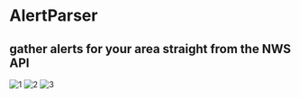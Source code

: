 # AlertParser
## gather alerts for your area straight from the NWS API
 
![1](https://raw.githubusercontent.com/spikeyscout/AlertParser/main/img/img1.png)
![2](https://raw.githubusercontent.com/spikeyscout/AlertParser/main/img/img2.png)
![3](https://raw.githubusercontent.com/spikeyscout/AlertParser/main/img/img3.png)
